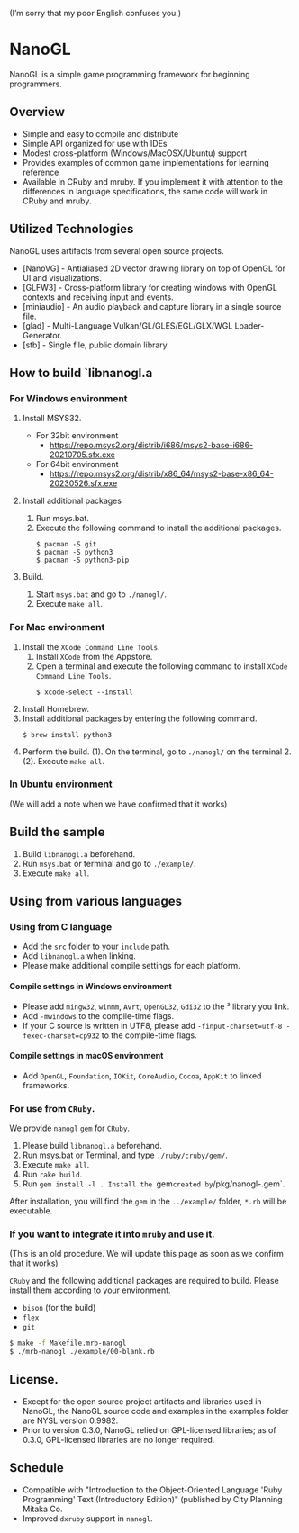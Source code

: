 (I’m sorry that my poor English confuses you.)

# NanoGL

NanoGL is a simple game programming framework for beginning programmers.

## Overview

- Simple and easy to compile and distribute
- Simple API organized for use with IDEs
- Modest cross-platform (Windows/MacOSX/Ubuntu) support
- Provides examples of common game implementations for learning reference
- Available in CRuby and mruby. If you implement it with attention to the differences in language specifications, the same code will work in CRuby and mruby.

## Utilized Technologies

NanoGL uses artifacts from several open source projects.

* [NanoVG] - Antialiased 2D vector drawing library on top of OpenGL for UI and visualizations.
* [GLFW3] - Cross-platform library for creating windows with OpenGL contexts and receiving input and events.
* [miniaudio] - An audio playback and capture library in a single source file.
* [glad] - Multi-Language Vulkan/GL/GLES/EGL/GLX/WGL Loader-Generator.
* [stb] - Single file, public domain library.

## How to build `libnanogl.a

### For Windows environment

1. Install MSYS32.
   - For 32bit environment
     - https://repo.msys2.org/distrib/i686/msys2-base-i686-20210705.sfx.exe
   - For 64bit environment
     - https://repo.msys2.org/distrib/x86_64/msys2-base-x86_64-20230526.sfx.exe

2. Install additional packages
   1. Run msys.bat.
   2. Execute the following command to install the additional packages.
      ```shell
      $ pacman -S git
      $ pacman -S python3
      $ pacman -S python3-pip
      ````

3. Build.
   1. Start `msys.bat` and go to `./nanogl/`.
   2. Execute `make all`.

### For Mac environment

1. Install the `XCode Command Line Tools`.
    1. Install `XCode` from the Appstore.
    2. Open a terminal and execute the following command to install `XCode Command Line Tools`.
       ```shell
       $ xcode-select --install
       ````
2. Install Homebrew.
3. Install additional packages by entering the following command.
   ```shell
   $ brew install python3
   ````
4. Perform the build.
   (1). On the terminal, go to `./nanogl/` on the terminal 2.
   (2). Execute `make all`.

### In Ubuntu environment

(We will add a note when we have confirmed that it works)

## Build the sample

1. Build `libnanogl.a` beforehand.
2. Run `msys.bat` or terminal and go to `./example/`.
3. Execute `make all`.

## Using from various languages

### Using from C language

- Add the `src` folder to your `include` path.
- Add `libnanogl.a` when linking.
- Please make additional compile settings for each platform.

#### Compile settings in Windows environment

- Please add `mingw32`, `winmm`, `Avrt`, `OpenGL32`, `Gdi32` to the ³ library you link.
- Add `-mwindows` to the compile-time flags.
- If your C source is written in UTF8, please add `-finput-charset=utf-8 -fexec-charset=cp932` to the compile-time flags.  

#### Compile settings in macOS environment

- Add `OpenGL`, `Foundation`, `IOKit`, `CoreAudio`, `Cocoa`, `AppKit` to linked frameworks.

### For use from `CRuby`.

We provide `nanogl` `gem` for `CRuby`.

1. Please build `libnanogl.a` beforehand. 
2. Run msys.bat or Terminal, and type `./ruby/cruby/gem/`.
3. Execute `make all`.
4. Run `rake build`.
5. Run `gem install -l . Install the `gem` created by `/pkg/nanogl-<version>.gem`.

After installation, you will find the `gem` in the `../example/` folder, `*.rb` will be executable.

### If you want to integrate it into `mruby` and use it.

(This is an old procedure. We will update this page as soon as we confirm that it works)

`CRuby` and the following additional packages are required to build.
Please install them according to your environment.

- `bison` (for the build)
- `flex`
- `git`

```sh
$ make -f Makefile.mrb-nanogl
$ ./mrb-nanogl ./example/00-blank.rb
```

## License.

- Except for the open source project artifacts and libraries used in NanoGL, the NanoGL source code and examples in the examples folder are NYSL version 0.9982.
- Prior to version 0.3.0, NanoGL relied on GPL-licensed libraries; as of 0.3.0, GPL-licensed libraries are no longer required.

## Schedule

- Compatible with "Introduction to the Object-Oriented Language 'Ruby Programming' Text (Introductory Edition)" (published by City Planning Mitaka Co.
- Improved `dxruby` support in `nanogl`.
